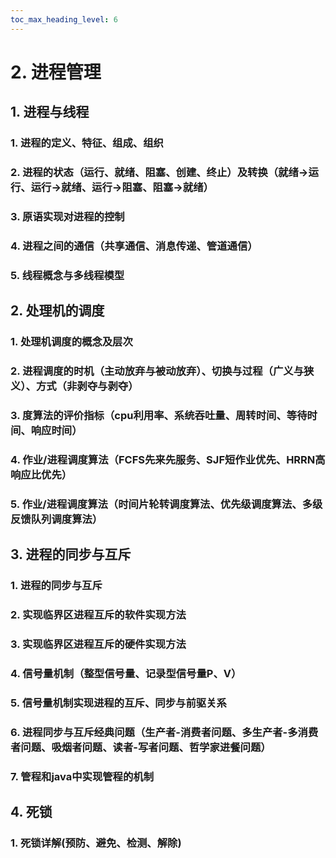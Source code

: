 ```yaml
---
toc_max_heading_level: 6
---
```


# 2. 进程管理

## 1. 进程与线程

### 1. 进程的定义、特征、组成、组织
### 2. 进程的状态（运行、就绪、阻塞、创建、终止）及转换（就绪->运行、运行->就绪、运行->阻塞、阻塞->就绪）
### 3. 原语实现对进程的控制
### 4. 进程之间的通信（共享通信、消息传递、管道通信）
### 5. 线程概念与多线程模型

## 2. 处理机的调度

### 1. 处理机调度的概念及层次
### 2. 进程调度的时机（主动放弃与被动放弃）、切换与过程（广义与狭义）、方式（非剥夺与剥夺）
### 3. 度算法的评价指标（cpu利用率、系统吞吐量、周转时间、等待时间、响应时间）
### 4. 作业/进程调度算法（FCFS先来先服务、SJF短作业优先、HRRN高响应比优先）
### 5. 作业/进程调度算法（时间片轮转调度算法、优先级调度算法、多级反馈队列调度算法）

## 3. 进程的同步与互斥

### 1. 进程的同步与互斥
### 2. 实现临界区进程互斥的软件实现方法
### 3. 实现临界区进程互斥的硬件实现方法
### 4. 信号量机制（整型信号量、记录型信号量P、V）
### 5. 信号量机制实现进程的互斥、同步与前驱关系
### 6. 进程同步与互斥经典问题（生产者-消费者问题、多生产者-多消费者问题、吸烟者问题、读者-写者问题、哲学家进餐问题）
### 7. 管程和java中实现管程的机制

## 4. 死锁

### 1. 死锁详解(预防、避免、检测、解除)
